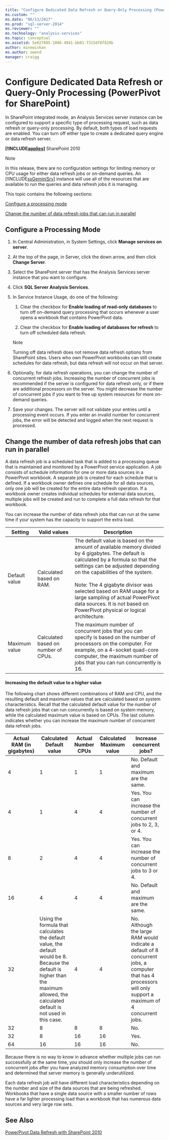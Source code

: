 ```yaml
---
title: "Configure Dedicated Data Refresh or Query-Only Processing (PowerPivot for SharePoint) | Microsoft Docs"
ms.custom: ""
ms.date: "06/13/2017"
ms.prod: "sql-server-2014"
ms.reviewer: ""
ms.technology: "analysis-services"
ms.topic: conceptual
ms.assetid: 5e027605-1086-4941-bb01-f315df8f829b
author: minewiskan
ms.author: owend
manager: craigg
---
```

# Configure Dedicated Data Refresh or Query-Only Processing (PowerPivot for SharePoint)
  In SharePoint integrated mode, an Analysis Services server instance can be configured to support a specific type of processing request, such as data refresh or query-only processing. By default, both types of load requests are enabled. You can turn off either type to create a dedicated query engine or data refresh server.  
  
 **[!INCLUDE[applies](../includes/applies-md.md)]**  SharePoint 2010  
  
> [!NOTE]  
>  In this release, there are no configuration settings for limiting memory or CPU usage for either data refresh jobs or on-demand queries. An [!INCLUDE[ssGeminiSrv](../includes/ssgeminisrv-md.md)] instance will use all of the resources that are available to run the queries and data refresh jobs it is managing.  
  
 This topic contains the following sections:  
  
 [Configure a processing mode](#config)  
  
 [Change the number of data refresh jobs that can run in parallel](#change)  
  
##  <a name="config"></a> Configure a Processing Mode  
  
1.  In Central Administration, in System Settings, click **Manage services on server**.  
  
2.  At the top of the page, in Server, click the down arrow, and then click **Change Server**.  
  
3.  Select the SharePoint server that has the Analysis Services server instance that you want to configure.  
  
4.  Click **SQL Server Analysis Services**.  
  
5.  In Service Instance Usage, do one of the following:  
  
    1.  Clear the checkbox for **Enable loading of read-only databases** to turn off on-demand query processing that occurs whenever a user opens a workbook that contains PowerPivot data.  
  
    2.  Clear the checkbox for **Enable loading of databases for refresh** to turn off scheduled data refresh.  
  
    > [!NOTE]  
    >  Turning off data refresh does not remove data refresh options from SharePoint sites. Users who own PowerPivot workbooks can still create schedules for data refresh, but data refresh will not occur on that server.  
  
6.  Optionally, for data refresh operations, you can change the number of concurrent refresh jobs. Increasing the number of concurrent jobs is recommended if the server is configured for data refresh only, or if there are additional processors on the server. You might decrease the number of concurrent jobs if you want to free up system resources for more on-demand queries.  
  
7.  Save your changes. The server will not validate your entries until a processing event occurs. If you enter an invalid number for concurrent jobs, the error will be detected and logged when the next request is processed.  
  
##  <a name="change"></a> Change the number of data refresh jobs that can run in parallel  
 A data refresh job is a scheduled task that is added to a processing queue that is maintained and monitored by a PowerPivot service application. A job consists of schedule information for one or more data sources in a PowerPivot workbook. A separate job is created for each schedule that is defined. If a workbook owner defines one schedule for all data sources, only one job will be created for the entire data refresh operation. If a workbook owner creates individual schedules for external data sources, multiple jobs will be created and run to complete a full data refresh for that workbook.  
  
 You can increase the number of data refresh jobs that can run at the same time if your system has the capacity to support the extra load.  
  
|Setting|Valid values|Description|  
|-------------|------------------|-----------------|  
|Default value|Calculated based on RAM.|The default value is based on the amount of available memory divided by 4 gigabytes. The default is calculated by a formula so that the settings can be adjusted depending on the capabilities of the system.<br /><br /> Note: The 4 gigabyte divisor was selected based on RAM usage for a large sampling of actual PowerPivot data sources. It is not based on PowerPivot physical or logical architecture.|  
|Maximum value|Calculated based on number of CPUs.|The maximum number of concurrent jobs that you can specify is based on the number of processors on the computer. For example, on a 4-socket quad-core computer, the maximum number of jobs that you can run concurrently is 16.|  
  
#### Increasing the default value to a higher value  
 The following chart shows different combinations of RAM and CPU, and the resulting default and maximum values that are calculated based on system characteristics. Recall that the calculated default value for the number of data refresh jobs that can run concurrently is based on system memory, while the calculated maximum value is based on CPUs. The last column indicates whether you can increase the maximum number of concurrent data refresh jobs.  
  
|Actual RAM (in gigabytes)|Calculated Default value|Actual Number CPUs|Calculated Maximum value|Increase concurrent jobs?|  
|---------------------------------|------------------------------|------------------------|------------------------------|-------------------------------|  
|4|1|1|1|No. Default and maximum are the same.|  
|4|1|4|4|Yes. You can increase the number of concurrent jobs to 2, 3, or 4.|  
|8|2|4|4|Yes. You can increase the number of concurrent jobs to 3 or 4.|  
|16|4|4|4|No. Default and maximum are the same.|  
|32|Using the formula that calculates the default value, the default would be 8. Because the default is higher than the maximum allowed, the calculated default is not used in this case.|4|4|No. Although the large RAM would indicate a default of 8 concurrent jobs, a computer that has 4 processors will only support a maximum of 4 concurrent jobs.|  
|32|8|8|8|No.|  
|32|8|16|16|Yes.|  
|64|16|16|16|No.|  
  
 Because there is no way to know in advance whether multiple jobs can run successfully at the same time, you should only increase the number of concurrent jobs after you have analyzed memory consumption over time and determined that server memory is generally underutilized.  
  
 Each data refresh job will have different load characteristics depending on the number and size of the data sources that are being refreshed. Workbooks that have a single data source with a smaller number of rows have a far lighter processing load than a workbook that has numerous data sources and very large row sets.  
  
## See Also  
 [PowerPivot Data Refresh with SharePoint 2010](powerpivot-data-refresh-with-sharepoint-2010.md)  
  
  
